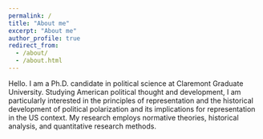 ```yaml
---
permalink: /
title: "About me"
excerpt: "About me"
author_profile: true
redirect_from: 
  - /about/
  - /about.html
---
```


Hello. I am a Ph.D. candidate in political science at Claremont Graduate University. Studying American political thought and development, I am particularly interested in the principles of representation and the historical development of political polarization and its implications for representation in the US context. My research employs normative theories, historical analysis, and quantitative research methods. 

